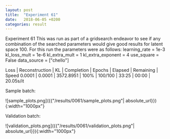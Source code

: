 ```yaml
---
layout: post
title:  "Experiment 61"
date:   2018-06-05 +0200
categories: result
---
```

Experiment 61
This was run as part of a gridsearch endeavor to see if any combination of the searched parameters would give good results for latent space 100.
For this run the parameters were as follows:
learning_rate = 1e-3
kl_loss_mult = 1e-6
kl_extra_mult = 1
kl_extra_exponent = 4
use_square = False
data_source = ["chello"]

Loss | Reconstruction | KL | Completion | Epochs | Elapsed | Remaining | Speed
0.0001 | 0.0001 | 3572.8951 | 100% | 100/100 | 33:25 | 00:00 | 20.05s/it



Sample batch:

![sample_plots.png]({{"/results/0061/sample_plots.png"| absolute_url}}){:width="1000px"}

Validation batch:

![validation_plots.png]({{"/results/0061/validation_plots.png"| absolute_url}}){:width="1000px"}
